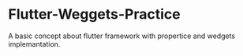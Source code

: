 # Flutter-Weggets-Practice
A basic concept about flutter framework with propertice and wedgets implemantation.
